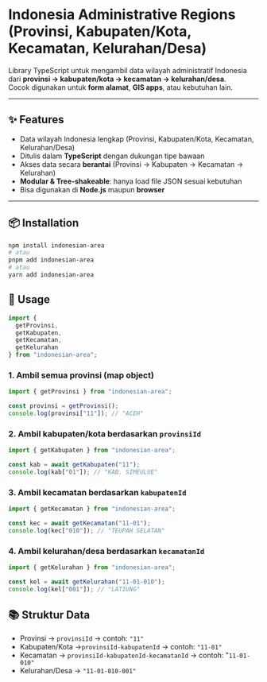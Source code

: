 # Indonesia Administrative Regions (Provinsi, Kabupaten/Kota, Kecamatan, Kelurahan/Desa)

Library TypeScript untuk mengambil data wilayah administratif Indonesia  
dari **provinsi → kabupaten/kota → kecamatan → kelurahan/desa**.  
Cocok digunakan untuk **form alamat**, **GIS apps**, atau kebutuhan lain.

---

## ✨ Features

- Data wilayah Indonesia lengkap (Provinsi, Kabupaten/Kota, Kecamatan, Kelurahan/Desa)
- Ditulis dalam **TypeScript** dengan dukungan tipe bawaan
- Akses data secara **berantai** (Provinsi → Kabupaten → Kecamatan → Kelurahan)
- **Modular & Tree-shakeable**: hanya load file JSON sesuai kebutuhan
- Bisa digunakan di **Node.js** maupun **browser**

---

## 📦 Installation

```bash
npm install indonesian-area
# atau
pnpm add indonesian-area
# atau
yarn add indonesian-area
```

## 🚀 Usage

```ts
import {
  getProvinsi,
  getKabupaten,
  getKecamatan,
  getKelurahan
} from "indonesian-area";
```

### 1. Ambil semua provinsi (map object)

```ts
import { getProvinsi } from "indonesian-area";

const provinsi = getProvinsi();
console.log(provinsi["11"]); // "ACEH"
```

### 2. Ambil kabupaten/kota berdasarkan `provinsiId`

```ts
import { getKabupaten } from "indonesian-area";

const kab = await getKabupaten("11");
console.log(kab["01"]); // "KAB. SIMEULUE"

```

### 3. Ambil kecamatan berdasarkan `kabupatenId`

```ts
import { getKecamatan } from "indonesian-area";

const kec = await getKecamatan("11-01");
console.log(kec["010"]); // "TEUPAH SELATAN"
```

### 4. Ambil kelurahan/desa berdasarkan `kecamatanId`

```ts
import { getKelurahan } from "indonesian-area";

const kel = await getKelurahan("11-01-010");
console.log(kel["001"]); // "LATIUNG"

```

## 📚 Struktur Data

- Provinsi → `provinsiId` → contoh: `"11"`
- Kabupaten/Kota →`provinsiId-kabupatenId` → contoh: `"11-01"`
- Kecamatan → `provinsiId-kabupatenId-kecamatanId` → contoh: "`11-01-010"`
- Kelurahan/Desa → `"11-01-010-001"`

